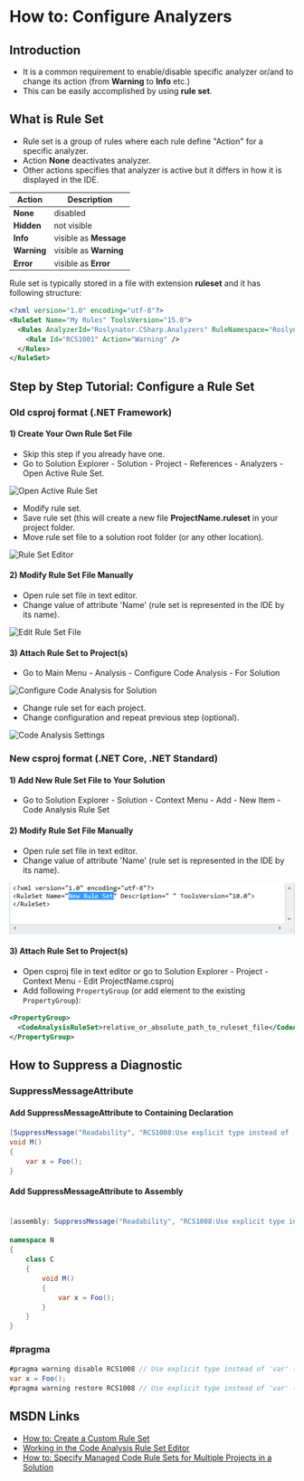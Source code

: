 ﻿# How to: Configure Analyzers

## Introduction

* It is a common requirement to enable/disable specific analyzer or/and to change its action (from **Warning** to **Info** etc.)
* This can be easily accomplished by using **rule set**.

## What is Rule Set

* Rule set is a group of rules where each rule define "Action" for a specific analyzer.
* Action **None** deactivates analyzer.
* Other actions specifies that analyzer is active but it differs in how it is displayed in the IDE.
  
Action | Description
--- | ---
**None** | disabled
**Hidden** | not visible
**Info** | visible as **Message**
**Warning** | visible as **Warning**
**Error** | visible as **Error**

Rule set is typically stored in a file with extension **ruleset** and it has following structure:

```xml
<?xml version="1.0" encoding="utf-8"?>
<RuleSet Name="My Rules" ToolsVersion="15.0">
  <Rules AnalyzerId="Roslynator.CSharp.Analyzers" RuleNamespace="Roslynator.CSharp.Analyzers">
    <Rule Id="RCS1001" Action="Warning" />
  </Rules>
</RuleSet>
```

## Step by Step Tutorial: Configure a Rule Set

### Old csproj format (.NET Framework)

#### 1) Create Your Own Rule Set File

* Skip this step if you already have one.
* Go to Solution Explorer - Solution - Project - References - Analyzers - Open Active Rule Set.

![Open Active Rule Set](/images/OpenActiveRuleSet.png)

* Modify rule set.
* Save rule set (this will create a new file **ProjectName.ruleset** in your project folder.
* Move rule set file to a solution root folder (or any other location).

![Rule Set Editor](/images/RuleSetEditor.png)

#### 2) Modify Rule Set File Manually

* Open rule set file in text editor.
* Change value of attribute 'Name' (rule set is represented in the IDE by its name).

![Edit Rule Set File](/images/EditRuleSetFile.png)

#### 3) Attach Rule Set to Project(s)

* Go to Main Menu - Analysis - Configure Code Analysis - For Solution

![Configure Code Analysis for Solution](/images/ConfigureCodeAnalysisForSolution.png)

* Change rule set for each project.
* Change configuration and repeat previous step (optional).

![Code Analysis Settings](/images/CodeAnalysisSettings.png)


### New csproj format (.NET Core, .NET Standard)

#### 1) Add New Rule Set File to Your Solution

* Go to Solution Explorer - Solution - Context Menu - Add - New Item - Code Analysis Rule Set

#### 2) Modify Rule Set File Manually

* Open rule set file in text editor.
* Change value of attribute 'Name' (rule set is represented in the IDE by its name).

![Edit Rule Set File](/images/EditNewRuleSetFile.png)

#### 3) Attach Rule Set to Project(s)

* Open csproj file in text editor or go to Solution Explorer - Project - Context Menu - Edit ProjectName.csproj
* Add following `PropertyGroup` (or add element to the existing `PropertyGroup`):

```xml
<PropertyGroup>
  <CodeAnalysisRuleSet>relative_or_absolute_path_to_ruleset_file</CodeAnalysisRuleSet>
</PropertyGroup>
```

## How to Suppress a Diagnostic

### SuppressMessageAttribute

#### Add SuppressMessageAttribute to Containing Declaration

```csharp
[SuppressMessage("Readability", "RCS1008:Use explicit type instead of 'var' (when the type is not obvious).", Justification = "<Pending>")]
void M()
{
    var x = Foo();
}
```

#### Add SuppressMessageAttribute to Assembly

```csharp

[assembly: SuppressMessage("Readability", "RCS1008:Use explicit type instead of 'var' (when the type is not obvious).", Justification = "<Pending>", Scope = "member", Target = "~M:N.C.M")]

namespace N
{
    class C
    {
        void M()
        {
            var x = Foo();
        }
    }
}
```

### \#pragma

```csharp
#pragma warning disable RCS1008 // Use explicit type instead of 'var' (when the type is not obvious).
var x = Foo();
#pragma warning restore RCS1008 // Use explicit type instead of 'var' (when the type is not obvious).
```

## MSDN Links

* [How to: Create a Custom Rule Set](https://msdn.microsoft.com/en-us/library/dd264974.aspx)
* [Working in the Code Analysis Rule Set Editor](https://msdn.microsoft.com/en-us/library/dd380626.aspx)
* [How to: Specify Managed Code Rule Sets for Multiple Projects in a Solution](https://msdn.microsoft.com/en-us/library/dd465181.aspx)